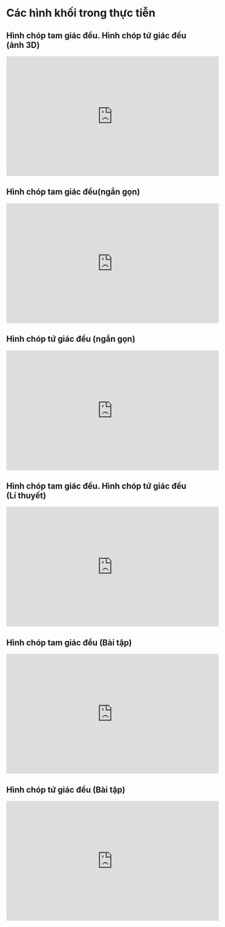 # Các hình khối trong thực tiễn
## Hình chóp tam giác đều. Hình chóp tứ giác đều (ảnh 3D)
<iframe width="560" height="315" src="https://www.youtube.com/embed/ZLHWDpqgJCU?si=2lvAPi6COdgVDJUG" title="YouTube video player" frameborder="0" allow="accelerometer; autoplay; clipboard-write; encrypted-media; gyroscope; picture-in-picture; web-share" referrerpolicy="strict-origin-when-cross-origin" allowfullscreen></iframe>

## Hình chóp tam giác đều(ngắn gọn)
<iframe width="560" height="315" src="https://www.youtube.com/embed/IpuikSKTLvU?si=4NL67Llz2HGgeKPm" title="YouTube video player" frameborder="0" allow="accelerometer; autoplay; clipboard-write; encrypted-media; gyroscope; picture-in-picture; web-share" referrerpolicy="strict-origin-when-cross-origin" allowfullscreen></iframe>

## Hình chóp tứ giác đều (ngắn gọn)
<iframe width="560" height="315" src="https://www.youtube.com/embed/8ZcEJGucUrs?si=SUhWGpbtIdJW8pyQ" title="YouTube video player" frameborder="0" allow="accelerometer; autoplay; clipboard-write; encrypted-media; gyroscope; picture-in-picture; web-share" referrerpolicy="strict-origin-when-cross-origin" allowfullscreen></iframe>

## Hình chóp tam giác đều. Hình chóp tứ giác đều (Lí thuyết)
<iframe width="560" height="315" src="https://www.youtube.com/embed/3AOTDzyEZqU?si=A0NPAP0wGv3FaQTm" title="YouTube video player" frameborder="0" allow="accelerometer; autoplay; clipboard-write; encrypted-media; gyroscope; picture-in-picture; web-share" referrerpolicy="strict-origin-when-cross-origin" allowfullscreen></iframe>

## Hình chóp tam giác đều (Bài tập)
<iframe width="560" height="315" src="https://www.youtube.com/embed/TflAttt5TY4?si=pQ-vpQn_x1JleEzR" title="YouTube video player" frameborder="0" allow="accelerometer; autoplay; clipboard-write; encrypted-media; gyroscope; picture-in-picture; web-share" referrerpolicy="strict-origin-when-cross-origin" allowfullscreen></iframe>

## Hình chóp tứ giác đều (Bài tập)
<iframe width="560" height="315" src="https://www.youtube.com/embed/9uSsylCWeO8?si=06-nQwDK6fCpQmfD" title="YouTube video player" frameborder="0" allow="accelerometer; autoplay; clipboard-write; encrypted-media; gyroscope; picture-in-picture; web-share" referrerpolicy="strict-origin-when-cross-origin" allowfullscreen></iframe>
